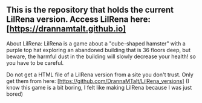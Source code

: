 This is the repository that holds the current LilRena version. Access LilRena here: [https://drannamtalt.github.io]
-----------------------------------------------------------------------------------------------------------------
About LilRena: LilRena is a game about a "cube-shaped hamster" with a purple top hat exploring an abandoned building that is 36 floors deep, but beware, the harmful dust in the building will slowly decrease your health! so you have to be careful.

Do not get a HTML file of a LilRena version from a site you don't trust. Only get them from here: [https://github.com/DrannaMTalt/LilRena_versions]
(I know this game is a bit boring, I felt like making LilRena because I was just bored)
